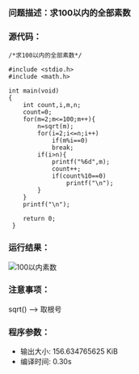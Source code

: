 ### 问题描述：求100以内的全部素数
### 源代码：
	/*求100以内的全部素数*/
	
	#include <stdio.h>
	#include <math.h>
	
	int main(void)
	{
		int count,i,m,n;
		count=0;
		for(m=2;m<=100;m++){
			n=sqrt(m);
			for(i=2;i<=n;i++)
				if(m%i==0)	
				break;
			if(i>n){
				printf("%6d",m);
				count++;
				if(count%10==0)
					printf("\n");
			} 
		} 
		printf("\n");
		
		return 0;
	 } 
### 运行结果：
![100以内素数](https://upload-images.jianshu.io/upload_images/6770220-852332ca0155cd09.png?imageMogr2/auto-orient/strip%7CimageView2/2/w/1240)


### 注意事项：
sqrt()  -->  取根号
### 程序参数：
- 输出大小: 156.634765625 KiB
- 编译时间: 0.30s